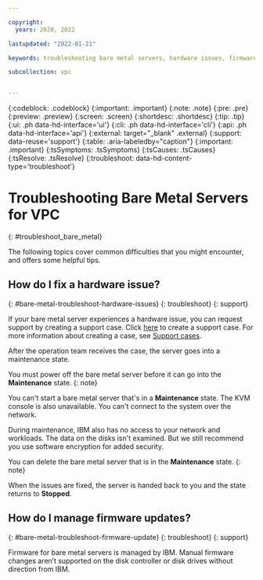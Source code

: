 ```yaml
---

copyright:
  years: 2020, 2022

lastupdated: "2022-01-21"

keywords: troubleshooting bare metal servers, hardware issues, firmware

subcollection: vpc


---
```


{:codeblock: .codeblock}
{:important: .important}
{:note: .note}
{:pre: .pre}
{:preview: .preview}
{:screen: .screen}
{:shortdesc: .shortdesc}
{:tip: .tip}
{:ui: .ph data-hd-interface='ui'}
{:cli: .ph data-hd-interface='cli'}
{:api: .ph data-hd-interface='api'}
{:external: target="_blank" .external}
{:support: data-reuse='support'}
{:table: .aria-labeledby="caption"}
{:important: .important}
{:tsSymptoms: .tsSymptoms}
{:tsCauses: .tsCauses}
{:tsResolve: .tsResolve}
{:troubleshoot: data-hd-content-type='troubleshoot'}

# Troubleshooting Bare Metal Servers for VPC
{: #troubleshoot_bare_metal}

The following topics cover common difficulties that you might encounter, and offers some helpful tips.

## How do I fix a hardware issue?
{: #bare-metal-troubleshoot-hardware-issues}
{: troubleshoot}
{: support} 

If your bare metal server experiences a hardware issue, you can request support by creating a support case. Click [here](https://cloud.ibm.com/unifiedsupport/cases/add%C2%A0) to create a support case. For more information about creating a case, see [Support cases](/docs/vpc?topic=vpc-getting-help#support-tickets).

After the operation team receives the case, the server goes into a maintenance state.

You must power off the bare metal server before it can go into the **Maintenance** state.
{: note}

You can't start a bare metal server that's in a **Maintenance** state. The KVM console is also unavailable. You can't connect to the system over the network.

During maintenance, IBM also has no access to your network and workloads. The data on the disks isn't examined. But we still recommend you use software encryption for added security.

You can delete the bare metal server that is in the **Maintenance** state.
{: note}

When the issues are fixed, the server is handed back to you and the state returns to **Stopped**.

## How do I manage firmware updates?
{: #bare-metal-troubleshoot-firmware-update}
{: troubleshoot}
{: support} 

Firmware for bare metal servers is managed by IBM. Manual firmware changes aren’t supported on the disk controller or disk drives without direction from IBM.
